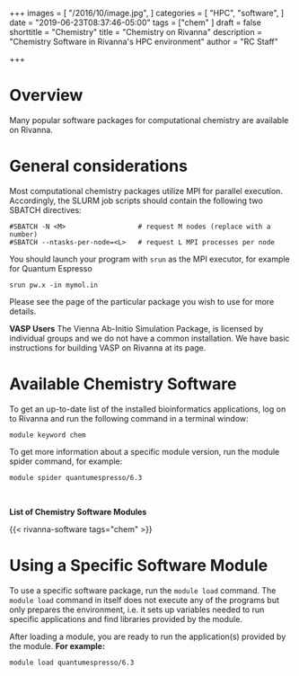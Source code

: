 +++
images = [
  "/2016/10/image.jpg",
]
categories = [
  "HPC",
  "software",
]
date = "2019-06-23T08:37:46-05:00"
tags = ["chem"
]
draft = false
shorttitle = "Chemistry"
title = "Chemistry on Rivanna"
description = "Chemistry Software in Rivanna's HPC environment"
author = "RC Staff"

+++
# Overview
Many popular software packages for computational chemistry are available on Rivanna.

# General considerations
Most computational chemistry packages utilize MPI for parallel execution.  Accordingly, the SLURM job scripts should contain the following two SBATCH directives:
```
#SBATCH -N <M>                  # request M nodes (replace with a number)
#SBATCH --ntasks-per-node=<L>   # request L MPI processes per node
```
You should launch your program with `srun` as the MPI executor, for example for Quantum Espresso
```
srun pw.x -in mymol.in
```
Please see the page of the particular package you wish to use for more details.

**VASP Users**
The Vienna Ab-Initio Simulation Package, is licensed by individual groups and we do not have a common installation.  We have basic instructions for building VASP on Rivanna at its page.


# Available Chemistry Software

To get an up-to-date list of the installed bioinformatics applications, log on to Rivanna and run the following command in a terminal window:
```
module keyword chem
```

To get more information about a specific module version, run the module spider command, for example:
```
module spider quantumespresso/6.3
```

<br>

**List of Chemistry Software Modules**

{{< rivanna-software tags="chem" >}}

# Using a Specific Software Module

To use a specific software package, run the `module load` command. The `module load` command in itself does not execute any of the programs but only prepares the environment, i.e. it sets up variables needed to run specific applications and find libraries provided by the module.

After loading a module, you are ready to run the application(s) provided by the module. **For example:**
```
module load quantumespresso/6.3
```
